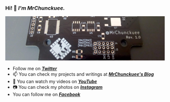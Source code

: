 ### Hi! 👋 *I'm MrChunckuee.*

![Banner](https://github.com/MrChunckuee/MrChunckuee/blob/master/banner.jpg) 

- Follow me on ***[Twitter](https://twitter.com/MrChunckuee)***
- 📫 You can check my projects and writings at ***[MrChunckuee's Blog](https://mrchunckuee.blogspot.com/)*** 
- 🎥 You can watch my videos on ***[YouTube](https://www.youtube.com/c/mrchunckueepsr)***
- 📷 You can check my photos on ***[Instagram](https://www.instagram.com/mrchunckuee_electronics/)***
- You can follow me on ***[Facebook](https://www.facebook.com/MrChunckueeElectronics)***
 
<!--
**MrChunckuee/MrChunckuee** is a ✨ _special_ ✨ repository because its `README.md` (this file) appears on your GitHub profile.

Here are some ideas to get you started:

- 🔭 I’m currently working on ...
- 🌱 I’m currently learning ...
- 👯 I’m looking to collaborate on ...
- 🤔 I’m looking for help with ...
- 💬 Ask me about ...
- 📫 How to reach me: ...
- 😄 Pronouns: ...
- ⚡ Fun fact: ...

-->
